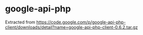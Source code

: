 google-api-php
==============

Extracted from https://code.google.com/p/google-api-php-client/downloads/detail?name=google-api-php-client-0.6.2.tar.gz
